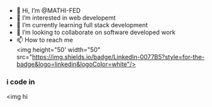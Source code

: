 - 👋 Hi, I’m @MATHI-FED
- 👀 I’m interested in web developemt
- 🌱 I’m currently learning full stack development
- 💞️ I’m looking to collaborate on software developed work
- 📫 How to reach me
  </br> <img height="50' width="50" src="https://img.shields.io/badge/LinkedIn-0077B5?style=for-the-badge&logo=linkedin&logoColor=white"/>

<!---
MATHI-FED/MATHI-FED is a ✨ special ✨ repository because its `README.md` (this file) appears on your GitHub profile.
You can click the Preview link to take a look at your changes.
--->
###  i code in
<img hi

